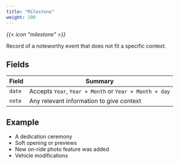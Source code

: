 ```yaml
---
title: "Milestone"
weight: 100
---
```


<i class="bigIcon">{{< icon "milestone" >}}</i>


Record of a noteworthy event that does not fit a specific context.

## Fields

| Field         | Summary                     		    |
| ------------- | ------------------------------------- |
| `date`   | Accepts `Year`, `Year + Month` or `Year + Month + day`        			        |
| `note`  	| Any relevant information to give context    |


## Example

* A dedication ceremony
* Soft opening or previews
* New on-ride photo feature was added
* Vehicle modifications